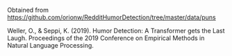 Obtained from https://github.com/orionw/RedditHumorDetection/tree/master/data/puns 

Weller, O., & Seppi, K. (2019). Humor Detection: A Transformer gets the Last Laugh. Proceedings of the 2019 Conference on Empirical Methods in Natural Language Processing.

